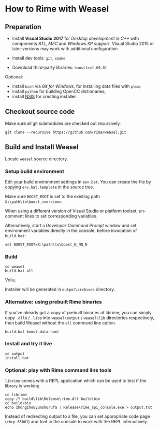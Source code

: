 # How to Rime with Weasel

## Preparation

  - Install **Visual Studio 2017** for *Desktop development in C++*
    with components *ATL*, *MFC* and *Windows XP support*.
    Visual Studio 2015 or later versions may work with additional configuration.

  - Install dev tools: `git`, `cmake`

  - Download third-party libraries: `boost(>=1.60.0)`

Optional:

  - install `bash` via *Git for Windows*, for installing data files with `plum`;
  - install `python` for building OpenCC dictionaries;
  - install [NSIS](http://nsis.sourceforge.net/Download) for creating installer.

## Checkout source code

Make sure all git submodules are checked out recursively.

```batch
git clone --recursive https://github.com/rime/weasel.git
```

## Build and Install Weasel

Locate `weasel` source directory.

### Setup build environment

Edit your build environment settings in `env.bat`.
You can create the file by copying `env.bat.template` in the source tree.

Make sure `BOOST_ROOT` is set to the existing path `X:\path\to\boost_<version>`.

When using a different version of Visual Studio or platform toolset, un-comment
lines to set corresponding variables.

Alternatively, start a *Developer Command Prompt* window and set environment
variables directly in the console, before invocation of `build.bat`:

```batch
set BOOST_ROOT=X:\path\to\boost_N_NN_N
```

### Build

```batch
cd weasel
build.bat all
```

Voila.

Installer will be generated in `output\archives` directory.

### Alternative: using prebuilt Rime binaries

If you've already got a copy of prebuilt binaries of librime, you can simply
copy `.dll`s / `.lib`s into `weasel\output` / `weasel\lib` directories
respectively, then build Weasel without the `all` command line option.

```batch
build.bat boost data hant
```

### Install and try it live

```batch
cd output
install.bat
```

### Optional: play with Rime command line tools

`librime` comes with a REPL application which can be used to test if the library
is working.

```batch
cd librime
copy /Y build\lib\Release\rime.dll build\bin
cd build\bin
echo zhongzhouyunshurufa | Release\rime_api_console.exe > output.txt
```

Instead of redirecting output to a file, you can set appropriate code page
(`chcp 65001`) and font in the console to work with the REPL interactively.
